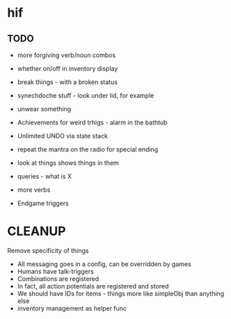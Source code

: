 # hif

## TODO
- more forgiving verb/noun combos
- whether on/off in inventory display
- break things - with a broken status
- synechdoche stuff - look under lid, for example

- unwear something
- Achievements for weird trhigs - alarm in the bathtub
- Unlimited UNDO via state stack
- repeat the mantra on the radio for special ending
- look at things shows things in them
- queries - what is X
- more verbs
- Endgame triggers


CLEANUP
=======
Remove specificity of things
- All messaging goes in a config, can be overridden by games
- Humans have talk-triggers
- Combinations are registered
- In fact, all action potentials are registered and stored
- We should have IDs for items - things more like simpleObj than anything else
- inventory management as helper func
